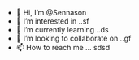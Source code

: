 - 👋 Hi, I’m @Sennason
- 👀 I’m interested in ..sf
- 🌱 I’m currently learning ..ds
- 💞️ I’m looking to collaborate on ..gf
- 📫 How to reach me ...
sdsd
<!---rr
Sennason/Sennason is a ✨ special ✨ repository because its `README.md` (this file) appears on your GitHub profile.
You can click the Preview link to take a look at your changes.
--->
